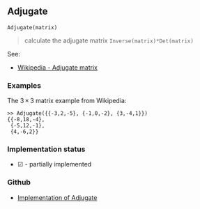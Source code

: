 ## Adjugate

``` 
Adjugate(matrix)
```

> calculate the adjugate matrix `Inverse(matrix)*Det(matrix)`

See:
* [Wikipedia - Adjugate matrix](https://en.wikipedia.org/wiki/Adjugate_matrix)

### Examples

The 3 × 3 matrix example from Wikipedia:

```
>> Adjugate({{-3,2,-5}, {-1,0,-2}, {3,-4,1}}) 
{{-8,18,-4},
 {-5,12,-1},
 {4,-6,2}}
```






### Implementation status

* &#x2611; - partially implemented

### Github

* [Implementation of Adjugate](https://github.com/axkr/symja_android_library/blob/master/symja_android_library/matheclipse-core/src/main/java/org/matheclipse/core/builtin/LinearAlgebra.java#L694) 
